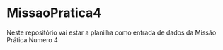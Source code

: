 # MissaoPratica4
Neste repositório vai estar a planilha como entrada de dados da Missão Prática Numero 4
